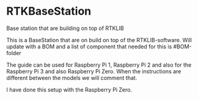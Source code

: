 # RTKBaseStation
Base station that are building on top of RTKLIB

This is a BaseStation that are on build on top of the RTKLIB-software. 
Will update with a BOM and a list of component that needed for this is #BOM-folder

The guide can be used for Raspberry Pi 1, Raspberry Pi 2 and also for the Raspberry Pi 3 and also Raspberry Pi Zero. When the instructions are different between the models we will comment that. 

I have done this setup with the Raspberry Pi Zero. 
